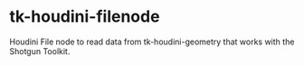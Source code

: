 # tk-houdini-filenode

Houdini File node to read data from tk-houdini-geometry that works with the Shotgun Toolkit.
